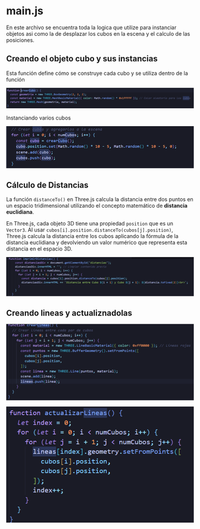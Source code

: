 # main.js

En este archivo se encuentra toda la logica que utilize para instanciar objetos asi como la de desplazar los cubos en la escena y el calculo de las posiciones.

## Creando el objeto cubo y sus instancias

Esta función define cómo se construye cada cubo y se utiliza dentro de la función

![alt text](image.png)

Instanciando varios cubos

![alt text](image-1.png)


## Cálculo de Distancias

La función `distanceTo()` en Three.js calcula la distancia entre dos puntos en un espacio tridimensional utilizando el concepto matemático de **distancia euclidiana**. 

En Three.js, cada objeto 3D tiene una propiedad `position` que es un `Vector3`. Al usar `cubos[i].position.distanceTo(cubos[j].position)`, Three.js calcula la distancia entre los cubos aplicando la fórmula de la distancia euclidiana y devolviendo un valor numérico que representa esta distancia en el espacio 3D.

![alt text](image-4.png)


## Creando lineas y actualiznadolas
![alt text](image-2.png)

![alt text](image-3.png)